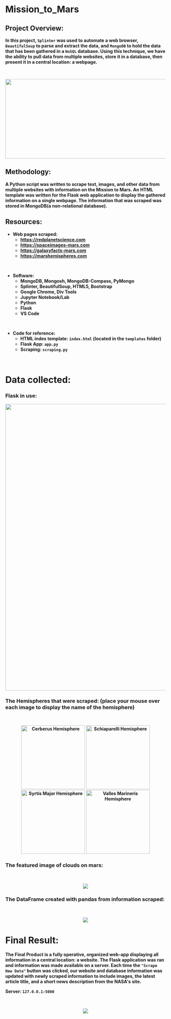 # Mission_to_Mars



## Project Overview: 

<b>

In this project, `Splinter` was used to automate a web browser, `BeautifulSoup` to parse and extract the data, and `MongoDB` to hold the data that has been gathered in a `NoSQL` database. Using this technique, we have the ability to pull data from multiple websites, store it in a database, then present it in a central location: a webpage.

<br>



<p align=center>
<img src="Images/mars.jpg" width=900 height=250>


<br>

## Methodology:

 A Python script was written to scrape text, images, and other data from multiple websites with information on the Mission to Mars. An HTML template was written for the Flask web application to display the gathered information on a single webpage. The information that was scraped was stored in MongoDB(a non-relational database). 


## Resources:

- Web pages scraped:
    - https://redplanetscience.com
    - https://spaceimages-mars.com
    - https://galaxyfacts-mars.com
    - https://marshemispheres.com

<br>

- Software:
    - MongoDB, Mongosh, MongoDB-Compass, PyMongo
    - Splinter, BeautifulSoup, HTML5, Bootstrap
    - Google Chrome, Div Tools
    - Jupyter Notebook/Lab
    - Python
    - Flask
    - VS Code

<br>

- Code for reference:
    - HTML index template: `index.html` (located in the `templates` folder)
    - Flask App: `app.py`
    - Scraping: `scraping.py`

<br>

# Data collected:


 ### Flask in use: 

<img src="Images/running_on.png" width=900>

<br>

### The Hemispheres that were scraped: (place your mouse over each image to display the name of the hemisphere)

<br>
<p align=center>
<img src="Images/hem_1.jpg" title="Cerberus Hemisphere "width=200> <img src="Images/hem_2.jpg" title="Schiaparelli Hemisphere" width=200> <img src="Images/hem_3.jpg" title="Syrtis Major Hemisphere"width=200> <img src="Images/hem_4.jpg" title="Valles Marineris Hemisphere" width=200>

### The featured image of clouds on mars:

<br>
<p align="center">
<img src="Images/scraped_featured_image.png"> 


### The DataFrame created with pandas from information scraped: 

<br>
<p align=center>
<img src="Images/scraped_dataframe.png">

<br>

# Final Result:

The Final Product is a fully operative, organized web-app displaying all information in a central location: a website. The Flask application was ran and information was made available on a server. Each time the `"Scrape New Data"` button was clicked, our website and database information was updated with newly scraped information to include images, the latest article title, and a short news description from the NASA's site.

Server: `127.0.0.1:5000`


<br>
<p align=center>
<img src="Images/final_results.png">

